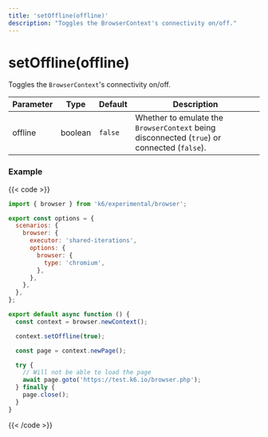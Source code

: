 ```yaml
---
title: 'setOffline(offline)'
description: "Toggles the BrowserContext's connectivity on/off."
---
```


# setOffline(offline)

Toggles the `BrowserContext`'s connectivity on/off.

| Parameter | Type    | Default | Description                                                                                 |
| --------- | ------- | ------- | ------------------------------------------------------------------------------------------- |
| offline   | boolean | `false` | Whether to emulate the `BrowserContext` being disconnected (`true`) or connected (`false`). |

### Example

{{< code >}}

```javascript
import { browser } from 'k6/experimental/browser';

export const options = {
  scenarios: {
    browser: {
      executor: 'shared-iterations',
      options: {
        browser: {
          type: 'chromium',
        },
      },
    },
  },
};

export default async function () {
  const context = browser.newContext();

  context.setOffline(true);

  const page = context.newPage();

  try {
    // Will not be able to load the page
    await page.goto('https://test.k6.io/browser.php');
  } finally {
    page.close();
  }
}
```

{{< /code >}}
